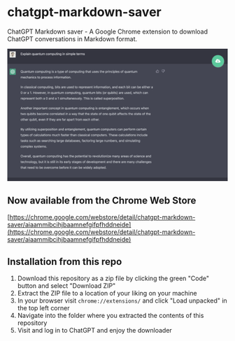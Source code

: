 # chatgpt-markdown-saver
ChatGPT Markdown saver - A Google Chrome extension to download ChatGPT conversations in Markdown format.

![Screenshot of ChatGPT Markdown saver](chatgpt-markdown-saver.png?raw=true "Screenshot of ChatGPT Markdown saver")


## Now available from the Chrome Web Store
[https://chrome.google.com/webstore/detail/chatgpt-markdown-saver/aiaammibcihjbaamnefgifpfhddneide](https://chrome.google.com/webstore/detail/chatgpt-markdown-saver/aiaammibcihjbaamnefgifpfhddneide)


## Installation from this repo

1. Download this repository as a zip file by clicking the green "Code" button and select "Download ZIP"
2. Extract the ZIP file to a location of your liking on your machine
3. In your browser visit `chrome://extensions/` and click "Load unpacked" in the top left corner
4. Navigate into the folder where you extracted the contents of this repository
5. Visit and log in to ChatGPT and enjoy the downloader